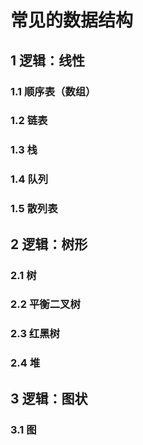 # 常见的数据结构

## 1 逻辑：线性

### 1.1 顺序表（数组）

### 1.2 链表

### 1.3 栈

### 1.4 队列

### 1.5 **散列表**

## 2 逻辑：树形

### 2.1 树

### 2.2 **平衡二叉树**

### **2.3 红黑树**

### **2.4 堆**

## 3 逻辑：图状

### 3.1 图

